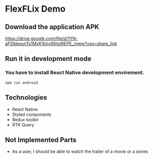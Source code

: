 # FlexFLix Demo
## Download the application APK
https://drive.google.com/file/d/1YN-aP2lbbeunTs1MxK1bhy9XtstREPE_/view?usp=share_link

## Run it in development mode
### You have to install React Native development envirement.
```
npm run android
``` 
## Technologies
* React Native
* Styled components
* Redux toolkit
* RTK Query

## Not Implemented Parts
* As a user, I should be able to watch the trailer of a movie or a series